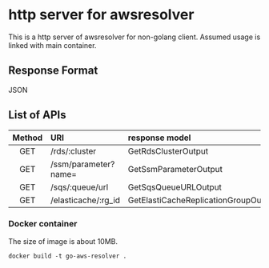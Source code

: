 # http server for awsresolver
This is a http server of awsresolver for non-golang client.
Assumed usage is linked with main container.
## Response Format
JSON
## List of APIs
|Method|URI|response model|
|:----:|:--|:----|
|GET|/rds/:cluster|GetRdsClusterOutput|
|GET|/ssm/parameter?name=<name>|GetSsmParameterOutput|
|GET|/sqs/:queue/url|GetSqsQueueURLOutput|
|GET|/elasticache/:rg_id|GetElastiCacheReplicationGroupOutput|
### Docker container
The size of image is about 10MB.
```
docker build -t go-aws-resolver .
```
